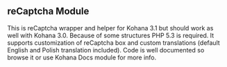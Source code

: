 reCaptcha Module
----------------
This is reCaptcha wrapper and helper for Kohana 3.1 but should work as well 
with Kohana 3.0. Because of some structures PHP 5.3 is required. It supports 
customization of reCaptcha box and custom translations (default English and 
Polish translation included). Code is well documented so browse it or use 
Kohana Docs module for more info.